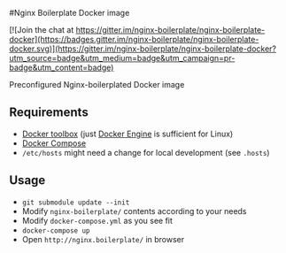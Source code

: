 #Nginx Boilerplate Docker image

[![Join the chat at https://gitter.im/nginx-boilerplate/nginx-boilerplate-docker](https://badges.gitter.im/nginx-boilerplate/nginx-boilerplate-docker.svg)](https://gitter.im/nginx-boilerplate/nginx-boilerplate-docker?utm_source=badge&utm_medium=badge&utm_campaign=pr-badge&utm_content=badge)

Preconfigured Nginx-boilerplated Docker image 

## Requirements
 * [Docker toolbox](https://www.docker.com/docker-toolbox) (just [Docker Engine](https://www.docker.com/docker-engine) is sufficient for Linux) 
 * [Docker Compose](https://docs.docker.com/compose/install/)
 * `/etc/hosts` might need a change for local development (see `.hosts`) 

## Usage
 * `git submodule update --init`
 * Modify `nginx-boilerplate/` contents according to your needs
 * Modify `docker-compose.yml` as you see fit
 * `docker-compose up`
 * Open `http://nginx.boilerplate/` in browser
